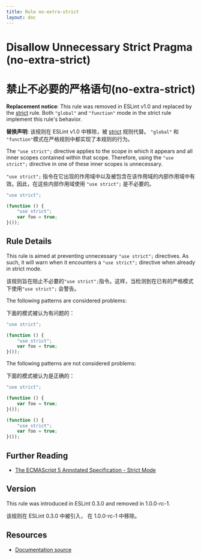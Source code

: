 ```yaml
---
title: Rule no-extra-strict
layout: doc
---
```

<!-- Note: No pull requests accepted for this file. See README.md in the root directory for details. -->
# Disallow Unnecessary Strict Pragma (no-extra-strict)

# 禁止不必要的严格语句(no-extra-strict)

**Replacement notice**: This rule was removed in ESLint v1.0 and replaced by the [strict](strict) rule. Both `"global"` and `"function"` mode in the strict rule implement this rule's behavior.


**替换声明**: 该规则在 ESLint v1.0 中移除，被 [strict](strict) 规则代替。 `"global"` 和 `"function"`模式在严格规则中都实现了本规则的行为。 

The `"use strict";` directive applies to the scope in which it appears and all inner scopes contained within that scope. Therefore, using the `"use strict";` directive in one of these inner scopes is unnecessary.

`"use strict";` 指令在它出现的作用域中以及被包含在该作用域的内部作用域中有效。因此，在这些内部作用域使用 `"use strict";` 是不必要的。

```js
"use strict";

(function () {
    "use strict";
    var foo = true;
}());
```

## Rule Details

This rule is aimed at preventing unnecessary `"use strict";` directives. As such, it will warn when it encounters a `"use strict";` directive when already in strict mode.

该规则旨在阻止不必要的`"use strict";`指令。这样，当检测到在已有的严格模式下使用`"use strict";` 会警告。

The following patterns are considered problems:

下面的模式被认为有问题的：

```js
"use strict";

(function () {
    "use strict";
    var foo = true;
}());
```

The following patterns are not considered problems:

下面的模式被认为是正确的：

```js
"use strict";

(function () {
    var foo = true;
}());
```



```js
(function () {
    "use strict";
    var foo = true;
}());
```

## Further Reading

* [The ECMAScript 5 Annotated Specification - Strict Mode](http://es5.github.io/#C)

## Version

This rule was introduced in ESLint 0.3.0 and removed in 1.0.0-rc-1.

该规则在 ESLint 0.3.0 中被引入， 在 1.0.0-rc-1 中移除。

## Resources

* [Documentation source](https://github.com/eslint/eslint/tree/master/docs/rules/no-extra-strict.md)
